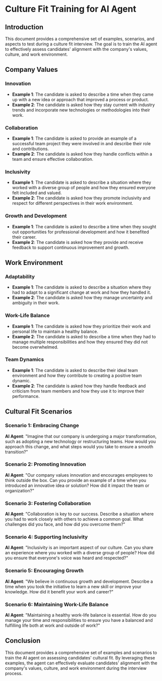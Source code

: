 # Culture Fit Training for AI Agent

## Introduction

This document provides a comprehensive set of examples, scenarios, and aspects to test during a culture fit interview. The goal is to train the AI agent to effectively assess candidates' alignment with the company's values, culture, and work environment.

## Company Values

### Innovation

- **Example 1**: The candidate is asked to describe a time when they came up with a new idea or approach that improved a process or product.
- **Example 2**: The candidate is asked how they stay current with industry trends and incorporate new technologies or methodologies into their work.

### Collaboration

- **Example 1**: The candidate is asked to provide an example of a successful team project they were involved in and describe their role and contributions.
- **Example 2**: The candidate is asked how they handle conflicts within a team and ensure effective collaboration.

### Inclusivity

- **Example 1**: The candidate is asked to describe a situation where they worked with a diverse group of people and how they ensured everyone felt included and valued.
- **Example 2**: The candidate is asked how they promote inclusivity and respect for different perspectives in their work environment.

### Growth and Development

- **Example 1**: The candidate is asked to describe a time when they sought out opportunities for professional development and how it benefited their career.
- **Example 2**: The candidate is asked how they provide and receive feedback to support continuous improvement and growth.

## Work Environment

### Adaptability

- **Example 1**: The candidate is asked to describe a situation where they had to adapt to a significant change at work and how they handled it.
- **Example 2**: The candidate is asked how they manage uncertainty and ambiguity in their work.

### Work-Life Balance

- **Example 1**: The candidate is asked how they prioritize their work and personal life to maintain a healthy balance.
- **Example 2**: The candidate is asked to describe a time when they had to manage multiple responsibilities and how they ensured they did not become overwhelmed.

### Team Dynamics

- **Example 1**: The candidate is asked to describe their ideal team environment and how they contribute to creating a positive team dynamic.
- **Example 2**: The candidate is asked how they handle feedback and criticism from team members and how they use it to improve their performance.

## Cultural Fit Scenarios

### Scenario 1: Embracing Change

**AI Agent**: "Imagine that our company is undergoing a major transformation, such as adopting a new technology or restructuring teams. How would you approach this change, and what steps would you take to ensure a smooth transition?"

### Scenario 2: Promoting Innovation

**AI Agent**: "Our company values innovation and encourages employees to think outside the box. Can you provide an example of a time when you introduced an innovative idea or solution? How did it impact the team or organization?"

### Scenario 3: Fostering Collaboration

**AI Agent**: "Collaboration is key to our success. Describe a situation where you had to work closely with others to achieve a common goal. What challenges did you face, and how did you overcome them?"

### Scenario 4: Supporting Inclusivity

**AI Agent**: "Inclusivity is an important aspect of our culture. Can you share an experience where you worked with a diverse group of people? How did you ensure that everyone's voice was heard and respected?"

### Scenario 5: Encouraging Growth

**AI Agent**: "We believe in continuous growth and development. Describe a time when you took the initiative to learn a new skill or improve your knowledge. How did it benefit your work and career?"

### Scenario 6: Maintaining Work-Life Balance

**AI Agent**: "Maintaining a healthy work-life balance is essential. How do you manage your time and responsibilities to ensure you have a balanced and fulfilling life both at work and outside of work?"

## Conclusion

This document provides a comprehensive set of examples and scenarios to train the AI agent on assessing candidates' cultural fit. By leveraging these examples, the agent can effectively evaluate candidates' alignment with the company's values, culture, and work environment during the interview process.
